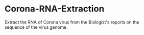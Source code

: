 # Corona-RNA-Extraction
Extract the RNA of Corona virus from the Biologist's reports on the sequence of the virus genome.
